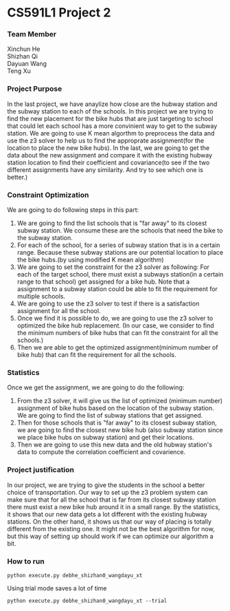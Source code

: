 # CS591L1 Project 2 

### Team Member 

Xinchun He\
Shizhan Qi\
Dayuan Wang\
Teng Xu 

### Project Purpose 

In the last project, we have anaylize how close are the hubway 
station and the subway station to each of the schools. In this project we are trying 
to find the new placement for the bike hubs that are just targeting to school that could 
let each school has a more convinient way to get to the subway station. 
We are going to use K mean algorthm to preprocess the data and use the
z3 solver to help us to find the approprate assignment(for the location to
place the new bike hubs). In the last, we are going to get the data about
the new assignment and compare it with the existing hubway station location
to find their coefficient and covariance(to see if the two different assignments
have any similarity. And try to see which one is better.)
 

### Constraint Optimization

We are going to do following steps in this part: 
1. We are going to find the list schools that is "far away" to its closest subway station. We 
consume these are the schools that need the bike to the subway station. 
2. For each of the school, for a series of subway station that is in a certain range. Because 
these subway stations are our potential location to place the bike hubs.(by using modified K mean algorithm)  
3. We are going to set the constraint for the z3 solver as following: 
For each of the target school, there must exist a subways station(in a certain range to that school) 
get assigned for a bike hub. Note that a assignment to a subway station could be able to fit the requirement
for multiple schools. 
4. We are going to use the z3 solver to test if there is a satisfaction assignment for all the school. 
5. Once we find it is possible to do, we are going to use the z3 solver to optimized the bike hub replacement.
(In our case, we consider to find the minimum numbers of bike hubs that can fit the constraint for all the schools.)
6. Then we are able to get the optimized assignment(minimum number of bike hub) that can fit the requirement for all 
the schools.

### Statistics
Once we get the assignment, we are going to do the following: 
1. From the z3 solver, it will give us the list of optimized (minimum number) assignment of bike hubs based on the
location of the subway station. We are going to find the list of subway stations that get assigned.  
2. Then for those schools that is "far away" to its closest subway station, we are going to find the closest new bike 
hub (also subway station since we place bike hubs on subway station) and get their locations. 
3. Then we are going to use this new data and the old hubway station's data to compute the correlation coefficient and covarience. 

### Project justification
In our project, we are trying to give the students in the school a better choice of transportation. Our way to set up the z3 problem
system can make sure that for all the school that is far from its closest subway station there must exist a new bike hub around it 
in a small range. By the statistics, it shows that our new data gets a lot different with the existing hubway stations. On 
the other hand, it shows us that our way of placing is totally different from the existing one. It might not be the best
algorithm for now, but this way of setting up should work if we can optimize our algorithm a bit. 

### How to run 

```
python execute.py debhe_shizhan0_wangdayu_xt 
```

Using trial mode saves a lot of time 
```
python execute.py debhe_shizhan0_wangdayu_xt --trial
```
